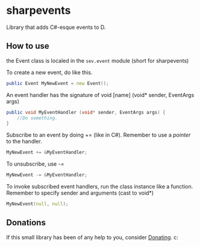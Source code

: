 # sharpevents
Library that adds C#-esque events to D.


## How to use

the Event class is localed in the `sev.event` module (short for sharpevents)

To create a new event, do like this.
```d
public Event MyNewEvent = new Event();
```

An event handler has the signature of void [name] (void* sender, EventArgs args)
```d
public void MyEventHandler (void* sender, EventArgs args) {
	//Do something.
}
```

Subscribe to an event by doing += (like in C#). Remember to use a _pointer_ to the handler.
```d
MyNewEvent += &MyEventHandler;
```

To unsubscribe, use -=
```d
MyNewEvent -= &MyEventHandler;
```

To invoke subscribed event handlers, run the class instance like a function.
Remember to specify sender and arguments (cast to void*)
```d
MyNewEvent(null, null);
```

## Donations
If this small library has been of any help to you, consider [Donating](https://ko-fi.com/clipsey). c:
